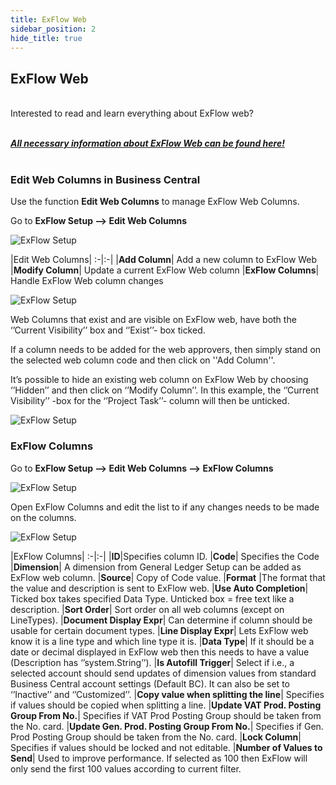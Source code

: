 ```yaml
---
title: ExFlow Web 
sidebar_position: 2
hide_title: true
---
```


## ExFlow Web

<br/>
Interested to read and learn everything about ExFlow web? <br/> <br/>  

 [***All necessary information about ExFlow Web can be found here!***](https://docs.exflow.cloud/web) <br/><br/> 

### Edit Web Columns in Business Central
Use the function **Edit Web Columns** to manage ExFlow Web Columns. <br/>

Go to **ExFlow Setup --> Edit Web Columns** 

![ExFlow Setup](@site/static/img/media/exflow-setup-edit-web-columns.png) 

|Edit Web Columns|
:-|:-|
|**Add Column**| Add a new column to ExFlow Web
|**Modify Column**| Update a current ExFlow Web column
|**ExFlow Columns**| Handle ExFlow Web column changes

![ExFlow Setup](@site/static/img/media/exflow-setup-edit-web-columns-001.png)


Web Columns that exist and are visible on ExFlow web, have both the ‘’Current Visibility’’ box and ‘’Exist’’- box ticked. 

If a column needs to be added for the web approvers, then simply stand on the selected web column code and then click on ''Add Column''.

It’s possible to hide an existing web column on ExFlow Web by choosing ‘’Hidden’’ and then click on ‘’Modify Column’’. In this example, the ‘’Current Visibility’’ -box for the ‘’Project Task’’- column will then be unticked.  

![ExFlow Setup](@site/static/img/media/exflow-setup-edit-web-columns-002.png)


### ExFlow Columns
 
Go to **ExFlow Setup --> Edit Web Columns --> ExFlow Columns** 

![ExFlow Setup](@site/static/img/media/exflow-setup-exflow-columns-001.png)

Open ExFlow Columns and edit the list to if any changes needs to be made on the columns.

![ExFlow Setup](@site/static/img/media/exflow-setup-exflow-columns-002.png)

|ExFlow Columns|
:-|:-|
|**ID**|Specifies column ID.
|**Code**| Specifies the Code
|**Dimension**| A dimension from General Ledger Setup can be added as ExFlow web column.
|**Source**| Copy of Code value.
|**Format** |The format that the value and description is sent to ExFlow web.
|**Use Auto Completion**| Ticked box takes specified Data Type. Unticked box = free text like a description.
|**Sort Order**| Sort order on all web columns (except on LineTypes).
|**Document Display Expr**| Can determine if column should be usable for certain document types.
|**Line Display Expr**| Lets ExFlow web know it is a line type and which line type it is.
|**Data Type**| If it should be a date or decimal displayed in ExFlow web then this needs to have a value (Description has ‘’system.String’’).
|**Is Autofill Trigger**| Select if i.e., a selected account should send updates of dimension values from standard Business Central account settings (Default BC). It can also be set to ‘’Inactive’’ and ‘’Customized’’.
|**Copy value when splitting the line**| Specifies if values should be copied when splitting a line.
|**Update VAT Prod. Posting Group From No.**| Specifies if VAT Prod Posting Group should be taken from the No. card.
|**Update Gen. Prod. Posting Group From No.**| Specifies if Gen. Prod Posting Group should be taken from the No. card.
|**Lock Column**| Specifies if values should be locked and not editable.
|**Number of Values to Send**| Used to improve performance. If selected as 100 then ExFlow will only send the first 100 values according to current filter.
